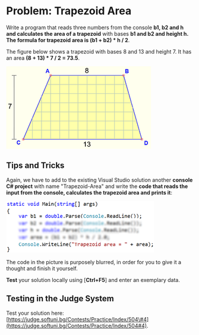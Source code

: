 # Problem: Trapezoid Area

Write a program that reads three numbers from the console **b1, b2 and h and calculates the area of a trapezoid** with bases **b1 and b2 and height h. The formula for trapezoid area is \(b1 + b2\) \* h / 2**.

The figure below shows a trapezoid with bases 8 and 13 and height 7. It has an area **\(8 + 13\) \* 7 / 2 = 73.5**.

![](/assets/chapter-2-images/05.Trapezoid-area-01.png)

## Tips and Tricks

Again, we have to add to the existing Visual Studio solution another **console C\# project** with name "Trapezoid-Area" and write the **code that reads the input from the console, calculates the trapezoid area and prints it**:

![](/assets/chapter-2-images/05.Trapezoid-area-02.png)

The code in the picture is purposely blurred, in order for you to give it a thought and finish it yourself.

**Test** your solution locally using \[**Ctrl+F5**\] and enter an exemplary data.

## Testing in the Judge System

Test your solution here:  [https://judge.softuni.bg/Contests/Practice/Index/504\#4](https://judge.softuni.bg/Contests/Practice/Index/504#4).

